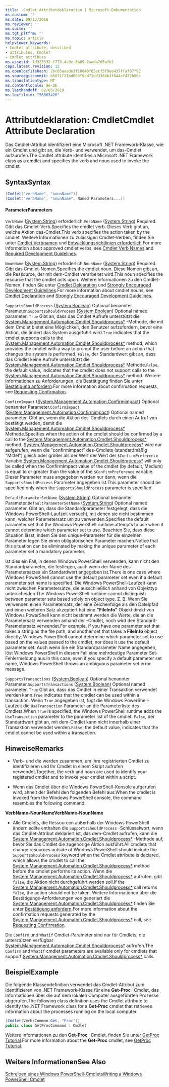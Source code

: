 ```yaml
---
title: -Cmdlet Attributdeklaration | Microsoft-Dokumentation
ms.custom: ''
ms.date: 09/13/2016
ms.reviewer: ''
ms.suite: ''
ms.tgt_pltfrm: ''
ms.topic: article
helpviewer_keywords:
- Cmdlet attribute, described
- attributes, Cmdlet
- Cmdlet attribute
ms.assetid: 1d323332-f773-4c0e-8a69-2aada765afb2
caps.latest.revision: 12
ms.openlocfilehash: 2bc03aaade1f18d48f65ecf5f9ee437ffaf07f92
ms.sourcegitcommit: b6871f21bd666f9cd71dd336bb3f844cf472b56c
ms.translationtype: MT
ms.contentlocale: de-DE
ms.lasthandoff: 02/03/2019
ms.locfileid: "56863426"
---
```

# <a name="cmdlet-attribute-declaration"></a><span data-ttu-id="eb8af-102">Attributdeklaration: Cmdlet</span><span class="sxs-lookup"><span data-stu-id="eb8af-102">Cmdlet Attribute Declaration</span></span>

<span data-ttu-id="eb8af-103">Das Cmdlet-Attribut identifiziert eine Microsoft .NET Framework-Klasse, wie ein Cmdlet und gibt an, die Verb- und verwendet, um das-Cmdlet aufzurufen.</span><span class="sxs-lookup"><span data-stu-id="eb8af-103">The Cmdlet attribute identifies a Microsoft .NET Framework class as a cmdlet and specifies the verb and noun used to invoke the cmdlet.</span></span>

## <a name="syntax"></a><span data-ttu-id="eb8af-104">Syntax</span><span class="sxs-lookup"><span data-stu-id="eb8af-104">Syntax</span></span>

```csharp
[Cmdlet("verbName", "nounName")]
[Cmdlet("verbName", "nounName", Named Parameters...)]
```

#### <a name="parameters"></a><span data-ttu-id="eb8af-105">Parameter</span><span class="sxs-lookup"><span data-stu-id="eb8af-105">Parameters</span></span>

<span data-ttu-id="eb8af-106">`VerbName` ([System.String](/dotnet/api/System.String)) erforderlich.</span><span class="sxs-lookup"><span data-stu-id="eb8af-106">`VerbName` ([System.String](/dotnet/api/System.String)) Required.</span></span> <span data-ttu-id="eb8af-107">Gibt das Cmdlet-Verb.</span><span class="sxs-lookup"><span data-stu-id="eb8af-107">Specifies the cmdlet verb.</span></span> <span data-ttu-id="eb8af-108">Dieses Verb gibt an, welche Aktion das-Cmdlet.</span><span class="sxs-lookup"><span data-stu-id="eb8af-108">This verb specifies the action taken by the cmdlet.</span></span> <span data-ttu-id="eb8af-109">Weitere Informationen zu zulässigen Cmdlet-Verben, finden Sie unter [Cmdlet Verbnamen](./approved-verbs-for-windows-powershell-commands.md) und [Entwicklungsrichtlinien erforderlich](./required-development-guidelines.md).</span><span class="sxs-lookup"><span data-stu-id="eb8af-109">For more information about approved cmdlet verbs, see [Cmdlet Verb Names](./approved-verbs-for-windows-powershell-commands.md) and [Required Development Guidelines](./required-development-guidelines.md).</span></span>

<span data-ttu-id="eb8af-110">`NounName` ([System.String](/dotnet/api/System.String)) erforderlich.</span><span class="sxs-lookup"><span data-stu-id="eb8af-110">`NounName` ([System.String](/dotnet/api/System.String)) Required.</span></span> <span data-ttu-id="eb8af-111">Gibt das Cmdlet-Nomen.</span><span class="sxs-lookup"><span data-stu-id="eb8af-111">Specifies the cmdlet noun.</span></span> <span data-ttu-id="eb8af-112">Diese Nomen gibt an, die Ressource, der mit dem-Cmdlet verarbeitet wird.</span><span class="sxs-lookup"><span data-stu-id="eb8af-112">This noun specifies the resource that the cmdlet acts upon.</span></span> <span data-ttu-id="eb8af-113">Weitere Informationen zu den Cmdlet-Nomen, finden Sie unter [Cmdlet Deklaration](./cmdlet-class-declaration.md) und [Strongly Encouraged Development Guidelines](./strongly-encouraged-development-guidelines.md).</span><span class="sxs-lookup"><span data-stu-id="eb8af-113">For more information about cmdlet nouns, see [Cmdlet Declaration](./cmdlet-class-declaration.md) and [Strongly Encouraged Development Guidelines](./strongly-encouraged-development-guidelines.md).</span></span>

<span data-ttu-id="eb8af-114">`SupportsShouldProcess` ([System.Boolean](/dotnet/api/System.Boolean)) Optional benannter Parameter.</span><span class="sxs-lookup"><span data-stu-id="eb8af-114">`SupportsShouldProcess` ([System.Boolean](/dotnet/api/System.Boolean)) Optional named parameter.</span></span> <span data-ttu-id="eb8af-115">`True` Gibt an, dass das Cmdlet Aufrufe unterstützt die [System.Management.Automation.Cmdlet.Shouldprocess\*](/dotnet/api/System.Management.Automation.Cmdlet.ShouldProcess) -Methode, die mit dem Cmdlet bietet eine Möglichkeit, den Benutzer aufzufordern, bevor eine Aktion, die ändert das System ausgeführt wird.</span><span class="sxs-lookup"><span data-stu-id="eb8af-115">`True` indicates that the cmdlet supports calls to the [System.Management.Automation.Cmdlet.Shouldprocess\*](/dotnet/api/System.Management.Automation.Cmdlet.ShouldProcess) method, which provides the cmdlet with a way to prompt the user before an action that changes the system is performed.</span></span> <span data-ttu-id="eb8af-116">`False`, der Standardwert gibt an, dass das Cmdlet keine Aufrufe unterstützt die [System.Management.Automation.Cmdlet.Shouldprocess\*](/dotnet/api/System.Management.Automation.Cmdlet.ShouldProcess) Methode.</span><span class="sxs-lookup"><span data-stu-id="eb8af-116">`False`, the default value, indicates that the cmdlet does not support calls to the [System.Management.Automation.Cmdlet.Shouldprocess\*](/dotnet/api/System.Management.Automation.Cmdlet.ShouldProcess) method.</span></span> <span data-ttu-id="eb8af-117">Weitere Informationen zu Anforderungen, die Bestätigung finden Sie unter [Bestätigung anfordern](./requesting-confirmation-from-cmdlets.md).</span><span class="sxs-lookup"><span data-stu-id="eb8af-117">For more information about confirmation requests, see [Requesting Confirmation](./requesting-confirmation-from-cmdlets.md).</span></span>

<span data-ttu-id="eb8af-118">`ConfirmImpact` ([System.Management.Automation.Confirmimpact](/dotnet/api/System.Management.Automation.ConfirmImpact)) Optional benannter Parameter.</span><span class="sxs-lookup"><span data-stu-id="eb8af-118">`ConfirmImpact` ([System.Management.Automation.Confirmimpact](/dotnet/api/System.Management.Automation.ConfirmImpact)) Optional named parameter.</span></span> <span data-ttu-id="eb8af-119">Gibt an, wenn die Aktion des-Cmdlets durch einen Aufruf von bestätigt werden, damit die [System.Management.Automation.Cmdlet.Shouldprocess\*](/dotnet/api/System.Management.Automation.Cmdlet.ShouldProcess) Methode.</span><span class="sxs-lookup"><span data-stu-id="eb8af-119">Specifies when the action of the cmdlet should be confirmed by a call to the [System.Management.Automation.Cmdlet.Shouldprocess\*](/dotnet/api/System.Management.Automation.Cmdlet.ShouldProcess) method.</span></span> <span data-ttu-id="eb8af-120">[System.Management.Automation.Cmdlet.Shouldprocess\*](/dotnet/api/System.Management.Automation.Cmdlet.ShouldProcess) wird nur aufgerufen, wenn die "confirmimpact" des-Cmdlets (standardmäßig "Mittel") gleich oder größer als der Wert der Wert der `$ConfirmPreference` Variable.</span><span class="sxs-lookup"><span data-stu-id="eb8af-120">[System.Management.Automation.Cmdlet.Shouldprocess\*](/dotnet/api/System.Management.Automation.Cmdlet.ShouldProcess) will only be called when the ConfirmImpact value of the cmdlet (by default, Medium) is equal to or greater than the value of the `$ConfirmPreference` variable.</span></span> <span data-ttu-id="eb8af-121">Dieser Parameter muss angegeben werden nur dann, wenn die `SupportsShouldProcess` Parameter angegeben ist.</span><span class="sxs-lookup"><span data-stu-id="eb8af-121">This parameter should be specified only when the `SupportsShouldProcess` parameter is specified.</span></span>

<span data-ttu-id="eb8af-122">`DefaultParameterSetName` ([System.String](/dotnet/api/System.String)) Optional benannter Parameter.</span><span class="sxs-lookup"><span data-stu-id="eb8af-122">`DefaultParameterSetName` ([System.String](/dotnet/api/System.String)) Optional named parameter.</span></span> <span data-ttu-id="eb8af-123">Gibt an, dass die Standardparameter festgelegt, dass die Windows PowerShell-Laufzeit versucht, mit denen sie nicht bestimmen kann, welcher Parametersatz um zu verwenden.</span><span class="sxs-lookup"><span data-stu-id="eb8af-123">Specifies the default parameter set that the Windows PowerShell runtime attempts to use when it cannot determine which parameter set to use.</span></span> <span data-ttu-id="eb8af-124">Beachten Sie, dass diese Situation lässt, indem Sie den unique-Parameter für die einzelnen Parameter legen Sie einen obligatorischen Parameter machen.</span><span class="sxs-lookup"><span data-stu-id="eb8af-124">Notice that this situation can be eliminated by making the unique parameter of each parameter set a mandatory parameter.</span></span>

<span data-ttu-id="eb8af-125">Ist dies ein Fall, in denen Windows PowerShell verwenden, kann nicht den Standardparameter, die festlegen, auch wenn der Name des Parametersatzes ein Standardwert angegeben ist.</span><span class="sxs-lookup"><span data-stu-id="eb8af-125">There is one case where Windows PowerShell cannot use the default parameter set even if a default parameter set name is specified.</span></span> <span data-ttu-id="eb8af-126">Die Windows PowerShell-Laufzeit kann nicht zwischen Parametersätze, die ausschließlich anhand von Objekttyp unterscheiden.</span><span class="sxs-lookup"><span data-stu-id="eb8af-126">The Windows PowerShell runtime cannot distinguish between parameter sets based solely on object type.</span></span> <span data-ttu-id="eb8af-127">Z. B. Wenn Sie verwenden einen Parametersatz, der eine Zeichenfolge als den Dateipfad und einen weiteren Satz akzeptiert hat eine **"FileInfo"** Objekt direkt von Windows PowerShell kann nicht bestimmt werden die Werte, die an die Parametersatz verwenden anhand der -Cmdlet, noch wird den Standard-Parametersatz verwendet.</span><span class="sxs-lookup"><span data-stu-id="eb8af-127">For example, if you have one parameter set that takes a string as the file path, and another set that takes a **FileInfo** object directly, Windows PowerShell cannot determine which parameter set to use based on the values passed to the cmdlet, nor does it use the default parameter set.</span></span> <span data-ttu-id="eb8af-128">Auch wenn Sie ein Standardparameter Name angegeben, löst Windows PowerShell in diesem Fall eine mehrdeutige Parameter Set-Fehlermeldung aus.</span><span class="sxs-lookup"><span data-stu-id="eb8af-128">In this case, even if you specify a default parameter set name, Windows PowerShell throws an ambiguous parameter set error message.</span></span>

<span data-ttu-id="eb8af-129">`SupportsTransactions` ([System.Boolean](/dotnet/api/System.Boolean)) Optional benannter Parameter.</span><span class="sxs-lookup"><span data-stu-id="eb8af-129">`SupportsTransactions` ([System.Boolean](/dotnet/api/System.Boolean)) Optional named parameter.</span></span> <span data-ttu-id="eb8af-130">`True` Gibt an, dass das Cmdlet in einer Transaktion verwendet werden kann.</span><span class="sxs-lookup"><span data-stu-id="eb8af-130">`True` indicates that the cmdlet can be used within a transaction.</span></span> <span data-ttu-id="eb8af-131">Wenn `True` angegeben ist, fügt die Windows PowerShell-Laufzeit die `UseTransaction` Parameter an die Parameterliste des-Cmdlets.</span><span class="sxs-lookup"><span data-stu-id="eb8af-131">When `True` is specified, the Windows PowerShell runtime adds the `UseTransaction` parameter to the parameter list of the cmdlet.</span></span> <span data-ttu-id="eb8af-132">`False`, der Standardwert gibt an, mit dem-Cmdlet kann nicht innerhalb einer Transaktion verwendet werden.</span><span class="sxs-lookup"><span data-stu-id="eb8af-132">`False`, the default value, indicates that the cmdlet cannot be used within a transaction.</span></span>

## <a name="remarks"></a><span data-ttu-id="eb8af-133">Hinweise</span><span class="sxs-lookup"><span data-stu-id="eb8af-133">Remarks</span></span>

- <span data-ttu-id="eb8af-134">Verb- und die werden zusammen, um Ihre registrierten Cmdlet zu identifizieren und Ihr Cmdlet in einem Skript aufrufen verwendet.</span><span class="sxs-lookup"><span data-stu-id="eb8af-134">Together, the verb and noun are used to identify your registered cmdlet and to invoke your cmdlet within a script.</span></span>

- <span data-ttu-id="eb8af-135">Wenn das Cmdlet über die Windows PowerShell-Konsole aufgerufen wird, ähnelt der Befehl den folgenden Befehl aus:</span><span class="sxs-lookup"><span data-stu-id="eb8af-135">When the cmdlet is invoked from the Windows PowerShell console, the command resembles the following command:</span></span>

<span data-ttu-id="eb8af-136">**VerbName-NounName**</span><span class="sxs-lookup"><span data-stu-id="eb8af-136">**VerbName-NounName**</span></span>

- <span data-ttu-id="eb8af-137">Alle Cmdlets, die Ressourcen außerhalb der Windows PowerShell ändern sollte enthalten die `SupportsShouldProcess` -Schlüsselwort, wenn das Cmdlet-Attribut deklariert ist, das dem-Cmdlet aufrufen, kann die [System.Management.Automation.Cmdlet.Shouldprocess\*](/dotnet/api/System.Management.Automation.Cmdlet.ShouldProcess) -Methode auf, bevor Sie das Cmdlet die zugehörige Aktion ausführt.</span><span class="sxs-lookup"><span data-stu-id="eb8af-137">All cmdlets that change resources outside of Windows PowerShell should include the `SupportsShouldProcess` keyword when the Cmdlet attribute is declared, which allows the cmdlet to call the [System.Management.Automation.Cmdlet.Shouldprocess\*](/dotnet/api/System.Management.Automation.Cmdlet.ShouldProcess) method before the cmdlet performs its action.</span></span> <span data-ttu-id="eb8af-138">Wenn die [System.Management.Automation.Cmdlet.Shouldprocess\*](/dotnet/api/System.Management.Automation.Cmdlet.ShouldProcess) aufrufen, gibt `false`, die Aktion nicht durchgeführt werden soll.</span><span class="sxs-lookup"><span data-stu-id="eb8af-138">If the [System.Management.Automation.Cmdlet.Shouldprocess\*](/dotnet/api/System.Management.Automation.Cmdlet.ShouldProcess) call returns `false`, the action should not be taken.</span></span> <span data-ttu-id="eb8af-139">Weitere Informationen über die Bestätigungs-Anforderungen von generiert die [System.Management.Automation.Cmdlet.Shouldprocess\*](/dotnet/api/System.Management.Automation.Cmdlet.ShouldProcess) finden Sie unter [Bestätigung anfordern](./requesting-confirmation-from-cmdlets.md).</span><span class="sxs-lookup"><span data-stu-id="eb8af-139">For more information about the confirmation requests generated by the [System.Management.Automation.Cmdlet.Shouldprocess\*](/dotnet/api/System.Management.Automation.Cmdlet.ShouldProcess) call, see [Requesting Confirmation](./requesting-confirmation-from-cmdlets.md).</span></span>

<span data-ttu-id="eb8af-140">Die `Confirm` und `WhatIf` Cmdlet-Parameter sind nur für Cmdlets, die unterstützen verfügbar [System.Management.Automation.Cmdlet.Shouldprocess\*](/dotnet/api/System.Management.Automation.Cmdlet.ShouldProcess) aufrufen.</span><span class="sxs-lookup"><span data-stu-id="eb8af-140">The `Confirm` and `WhatIf` cmdlet parameters are available only for cmdlets that support [System.Management.Automation.Cmdlet.Shouldprocess\*](/dotnet/api/System.Management.Automation.Cmdlet.ShouldProcess) calls.</span></span>

## <a name="example"></a><span data-ttu-id="eb8af-141">Beispiel</span><span class="sxs-lookup"><span data-stu-id="eb8af-141">Example</span></span>

<span data-ttu-id="eb8af-142">Die folgende Klassendefinition verwendet das Cmdlet-Attribut zum Identifizieren von .NET Framework-Klasse für eine **Get-Proc** -Cmdlet, das Informationen über die auf dem lokalen Computer ausgeführten Prozesse abgerufen.</span><span class="sxs-lookup"><span data-stu-id="eb8af-142">The following class definition uses the Cmdlet attribute to identify the .NET Framework class for a **Get-Proc** cmdlet that retrieves information about the processes running on the local computer.</span></span>

```csharp
[Cmdlet(VerbsCommon.Get, "Proc")]
public class GetProcCommand : Cmdlet
```

<span data-ttu-id="eb8af-143">Weitere Informationen zu den **Get-Proc** -Cmdlet, finden Sie unter [GetProc Tutorial](./getproc-tutorial.md).</span><span class="sxs-lookup"><span data-stu-id="eb8af-143">For more information about the **Get-Proc** cmdlet, see [GetProc Tutorial](./getproc-tutorial.md).</span></span>

## <a name="see-also"></a><span data-ttu-id="eb8af-144">Weitere Informationen</span><span class="sxs-lookup"><span data-stu-id="eb8af-144">See Also</span></span>

[<span data-ttu-id="eb8af-145">Schreiben eines Windows PowerShell-Cmdlets</span><span class="sxs-lookup"><span data-stu-id="eb8af-145">Writing a Windows PowerShell Cmdlet</span></span>](./writing-a-windows-powershell-cmdlet.md)
